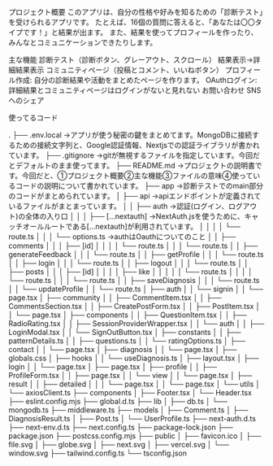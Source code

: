 プロジェクト概要
このアプリは、自分の性格や好みを知るための「診断テスト」を受けられるアプリです。
たとえば、16個の質問に答えると、「あなたは〇〇タイプです！」と結果が出ます。
また、結果を使ってプロフィールを作ったり、みんなとコミュニケーションできたりします。

主な機能
診断テスト（診断ボタン、グレーアウト、スクロール）
結果表示→詳細結果表示
コミュニティページ（投稿とコメント、いいねボタン）
プロフィール作成: 自分の診断結果や活動をまとめたページを作ります。
OAuthログイン: 詳細結果とコミュニティページはログインがないと見れない
お問い合わせ
SNSへのシェア

使ってるコード


.
├── .env.local →アプリが使う秘密の鍵をまとめてます。MongoDBに接続するための接続文字列と、Google認証情報、Nextjsでの認証ライブラリが書かれています。
├── .gitignore →gitが無視するファイルを指定しています。今回だとデフォルトのまま使ってます。
├── README.md →プロジェクトの説明書です。今回だと、①プロジェクト概要②主な機能③ファイルの意味④使っているコードの説明について書かれています。
├── app →診断テストでのmain部分のコードがまとめられています。
│   ├── api →apiエンドポイントが定義されているファイルがまとまっています。
│   │   ├── auth →認証(ログイン、ログアウト)の全体の入り口
│   │   │   ├── [...nextauth] →NextAuth.jsを使うために、キャッチオールルートである[...nextauth]が利用されています。
│   │   │   │   └── route.ts
│   │   │   └── options.ts →authはOauthについてのこと
│   │   ├── comments
│   │   │   ├── [id]
│   │   │   │   └── route.ts
│   │   │   └── route.ts
│   │   ├── generateFeedback
│   │   │   └── route.ts
│   │   ├── getProfile
│   │   │   └── route.ts
│   │   ├── login
│   │   │   └── route.ts
│   │   ├── logout
│   │   │   └── route.ts
│   │   ├── posts
│   │   │   ├── [id]
│   │   │   │   ├── like
│   │   │   │   │   └── route.ts
│   │   │   │   └── route.ts
│   │   │   └── route.ts
│   │   ├── saveDiagnosis
│   │   │   └── route.ts
│   │   └── updateProfile
│   │       └── route.ts
│   ├── auth
│   │   └── signin
│   │       └── page.tsx
│   ├── community
│   │   ├── CommentItem.tsx
│   │   ├── CommentsSection.tsx
│   │   ├── CreatePostForm.tsx
│   │   ├── PostItem.tsx
│   │   └── page.tsx
│   ├── components
│   │   ├── QuestionItem.tsx
│   │   ├── RadioRating.tsx
│   │   ├── SessionProviderWrapper.tsx
│   │   └── auth
│   │       ├── LoginModal.tsx
│   │       └── SignOutButton.tsx
│   ├── constants
│   │   ├── patternDetails.ts
│   │   ├── questions.ts
│   │   └── ratingOptions.ts
│   ├── contact
│   │   └── page.tsx
│   ├── diagnosis
│   │   └── page.tsx
│   ├── globals.css
│   ├── hooks
│   │   └── useDiagnosis.ts
│   ├── layout.tsx
│   ├── login
│   │   └── page.tsx
│   ├── page.tsx
│   ├── profile
│   │   ├── ProfileForm.tsx
│   │   ├── page.tsx
│   │   └── view
│   │       └── page.tsx
│   ├── result
│   │   ├── detailed
│   │   │   └── page.tsx
│   │   └── page.tsx
│   └── utils
│       └── axiosClient.ts
├── components
│   ├── Footer.tsx
│   └── Header.tsx
├── eslint.config.mjs
├── global.d.ts
├── lib
│   ├── db.ts
│   └── mongodb.ts
├── middleware.ts
├── models
│   ├── Comment.ts
│   ├── DiagnosisResult.ts
│   ├── Post.ts
│   └── UserProfile.ts
├── next-auth.d.ts
├── next-env.d.ts
├── next.config.ts
├── package-lock.json
├── package.json
├── postcss.config.mjs
├── public
│   ├── favicon.ico
│   ├── file.svg
│   ├── globe.svg
│   ├── next.svg
│   ├── vercel.svg
│   └── window.svg
├── tailwind.config.ts
└── tsconfig.json


